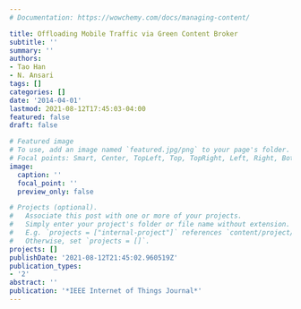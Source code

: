 ```yaml
---
# Documentation: https://wowchemy.com/docs/managing-content/

title: Offloading Mobile Traffic via Green Content Broker
subtitle: ''
summary: ''
authors:
- Tao Han
- N. Ansari
tags: []
categories: []
date: '2014-04-01'
lastmod: 2021-08-12T17:45:03-04:00
featured: false
draft: false

# Featured image
# To use, add an image named `featured.jpg/png` to your page's folder.
# Focal points: Smart, Center, TopLeft, Top, TopRight, Left, Right, BottomLeft, Bottom, BottomRight.
image:
  caption: ''
  focal_point: ''
  preview_only: false

# Projects (optional).
#   Associate this post with one or more of your projects.
#   Simply enter your project's folder or file name without extension.
#   E.g. `projects = ["internal-project"]` references `content/project/deep-learning/index.md`.
#   Otherwise, set `projects = []`.
projects: []
publishDate: '2021-08-12T21:45:02.960519Z'
publication_types:
- '2'
abstract: ''
publication: '*IEEE Internet of Things Journal*'
---
```

